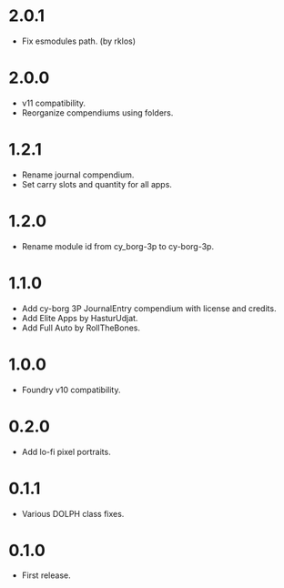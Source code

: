 # 2.0.1

- Fix esmodules path. (by rklos)

# 2.0.0

- v11 compatibility.
- Reorganize compendiums using folders.

# 1.2.1

- Rename journal compendium.
- Set carry slots and quantity for all apps.

# 1.2.0

- Rename module id from cy_borg-3p to cy-borg-3p.

# 1.1.0

- Add cy-borg 3P JournalEntry compendium with license and credits.
- Add Elite Apps by HasturUdjat.
- Add Full Auto by RollTheBones.

# 1.0.0

- Foundry v10 compatibility.

# 0.2.0

- Add lo-fi pixel portraits.

# 0.1.1

- Various DOLPH class fixes.

# 0.1.0

- First release.
